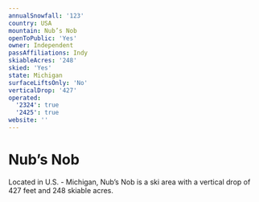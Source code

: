 ```yaml
---
annualSnowfall: '123'
country: USA
mountain: Nub’s Nob
openToPublic: 'Yes'
owner: Independent
passAffiliations: Indy
skiableAcres: '248'
skied: 'Yes'
state: Michigan
surfaceLiftsOnly: 'No'
verticalDrop: '427'
operated:
  '2324': true
  '2425': true
website: ''
---
```



# Nub’s Nob

Located in U.S. - Michigan, Nub’s Nob is a ski area with a vertical drop of 427 feet and 248 skiable acres.
